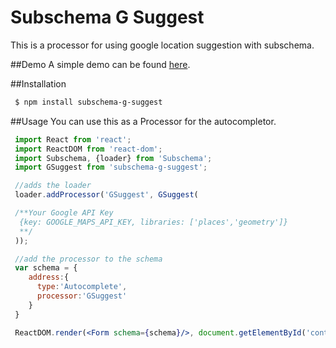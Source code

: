 Subschema G Suggest
===
This is a processor for using google location suggestion with subschema.

##Demo
A simple demo can be found [here](http://subschema.github.io/subschema-g-suggest).

##Installation

```sh
 $ npm install subschema-g-suggest
```

##Usage
You can use this as a Processor for the autocompletor.

```jsx
 import React from 'react';
 import ReactDOM from 'react-dom';
 import Subschema, {loader} from 'Subschema';
 import GSuggest from 'subschema-g-suggest';

 //adds the loader
 loader.addProcessor('GSuggest', GSuggest(

 /**Your Google API Key
  {key: GOOGLE_MAPS_API_KEY, libraries: ['places','geometry']}
  **/
 ));

 //add the processor to the schema
 var schema = {
    address:{
      type:'Autocomplete',
      processor:'GSuggest'
    }
 }

 ReactDOM.render(<Form schema={schema}/>, document.getElementById('content'));
```
